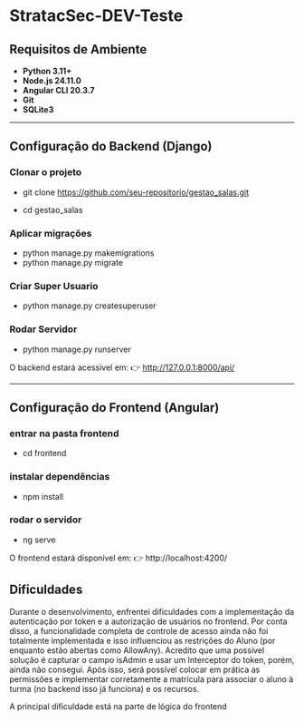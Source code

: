 # StratacSec-DEV-Teste

## Requisitos de Ambiente

- **Python 3.11+**
- **Node.js 24.11.0**
- **Angular CLI 20.3.7**
- **Git**
- **SQLite3**

---

## Configuração do Backend (Django)

### Clonar o projeto

- git clone https://github.com/seu-repositorio/gestao_salas.git

- cd gestao_salas

### Aplicar migrações
- python manage.py makemigrations
- python manage.py migrate

### Criar Super Usuario
- python manage.py createsuperuser

### Rodar Servidor
- python manage.py runserver

O backend estará acessível em:
👉 http://127.0.0.1:8000/api/

---

## Configuração do Frontend (Angular)

### entrar na pasta frontend
- cd frontend

### instalar dependências
- npm install

### rodar o servidor
- ng serve

O frontend estará disponível em:
👉 http://localhost:4200/


## Dificuldades

Durante o desenvolvimento, enfrentei dificuldades com a implementação da autenticação por token e a autorização de usuários no frontend. Por conta disso, a funcionalidade completa de controle de acesso ainda não foi totalmente implementada e isso influenciou as restrições do Aluno (por enquanto estão abertas como AllowAny). Acredito que uma possível solução é capturar o campo isAdmin e usar um Interceptor do token, porém, ainda não consegui. Após isso, será possível colocar em prática as permissões e implementar corretamente a matrícula para associar o aluno à turma (no backend isso já funciona) e os recursos.

A principal dificuldade está na parte de lógica do frontend
